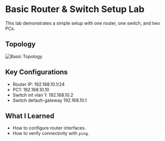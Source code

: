 # Basic Router & Switch Setup Lab  

This lab demonstrates a simple setup with one router, one switch, and two PCs.  

## Topology  
![Basic Topology](http://github.com/hectorsenbanjo/CCNA-NETWORKING-PORTFOLIO/fundamentals/basic_router_switch_setup.png)  

## Key Configurations  
- Router IP: 192.168.10.1/24  
- PC1: 192.168.10.10 
- Switch int vlan 1: 192.168.10.2
- Switch default-gateway 192.168.10.1

## What I Learned  
- How to configure router interfaces.  
- How to verify connectivity with `ping`.  

